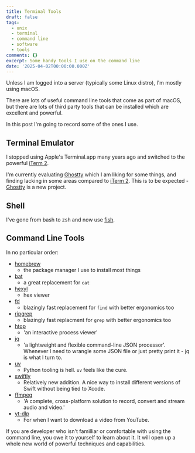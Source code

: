 ```yaml
---
title: Terminal Tools
draft: false
tags:
  - unix
  - terminal
  - command line
  - software
  - tools
comments: {}
excerpt: Some handy tools I use on the command line
date: '2025-04-02T00:00:00.000Z'
---
```

Unless I am logged into a server (typically some Linux distro), I'm mostly using macOS.

There are lots of useful command line tools that come as part of macOS, but there are lots of third party tools that can be installed which are excellent and powerful.

In this post I'm going to record some of the ones I use.

## Terminal Emulator

I stopped using Apple's Terminal.app many years ago and switched to the powerful [iTerm 2](http://iterm2.com/).

I'm currently evaluating [Ghostty](http://ghostty.org/) which I am liking for some things, and finding lacking in some areas compared to [iTerm 2](http://iterm2.com/). This is to be expected - [Ghostty](http://ghostty.org/) is a new project.

## Shell

I've gone from bash to zsh and now use [fish](http://fishshell.com/).

## Command Line Tools

In no particular order:

- [homebrew](https://brew.sh)
  - the package manager I use to install most things
- [bat](https://github.com/sharkdp/bat)
  - a great replacement for `cat`
- [hexyl](https://github.com/sharkdp/hexyl)
  - hex viewer
- [fd](https://github.com/sharkdp/fd)
  - blazingly fast replacement for `find` with better ergonomics too 
- [ripgrep](https://github.com/BurntSushi/ripgrep)
  - blazingly fast replacment for `grep` with better ergonomics too
- [htop](https://github.com/htop-dev/htop)
  - 'an interactive process viewer'
- [jq](https://jqlang.org)
  - 'a lightweight and flexible command-line JSON processor'. Whenever I need to wrangle some JSON file or just pretty print it - jq is what I turn to.
- [uv](https://docs.astral.sh/uv/)
  - Python tooling is hell. `uv` feels like the cure.
- [swiftly](https://www.swift.org/blog/introducing-swiftly_10/)
  - Relatively new addition. A nice way to install different versions of Swift without being tied to Xcode.
- [ffmpeg](https://ffmpeg.org)
  - 'A complete, cross-platform solution to record, convert and stream audio and video.'
- [yt-dlp](https://github.com/yt-dlp/yt-dlp)
  - For when I want to download a video from YouTube.

If you are developer who isn't familliar or comfortable with using the command line, you owe it to yourself to learn about it. It will open up a whole new world of powerful techniques and capabilities.
